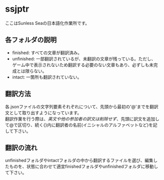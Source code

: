 # ssjptr
ここはSunless Seaの日本語化作業所です。  
## 各フォルダの説明  
* finished: すべての文章が翻訳済み。  
* unfinished: 一部翻訳されているが、未翻訳の文章が残っている。ただし、ゲーム中で表示されないため翻訳する必要のない文章もあり、必ずしも未完成とは限らない。  
* intact: 一箇所も翻訳されていない。  
## 翻訳方法  
各.jsonファイルの文字列要素それぞれについて、先頭から最初の'@'までを翻訳文として取り出すようになっています。  
翻訳作業を行う際は、*英文や他の参加者の訳文は削除せず*、先頭に訳文を追加して@で区切り、続く{}内に翻訳者の名前(イニシャルのアルファベットなど)を記して下さい。  
## 翻訳の流れ
unfinishedフォルダやintactフォルダの中から翻訳するファイルを選び、編集したものを、状態に合わせて適宜finishedフォルダやunfinishedフォルダに移動して下さい。  
